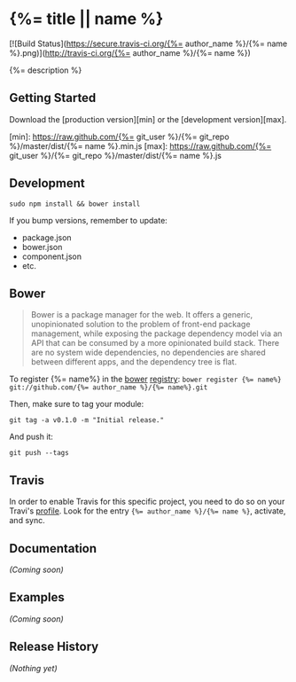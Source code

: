 # {%= title || name %}

[![Build Status](https://secure.travis-ci.org/{%= author_name %}/{%= name %}.png)](http://travis-ci.org/{%= author_name %}/{%= name %})

{%= description %}

## Getting Started
Download the [production version][min] or the [development version][max].

[min]: https://raw.github.com/{%= git_user %}/{%= git_repo %}/master/dist/{%= name %}.min.js
[max]: https://raw.github.com/{%= git_user %}/{%= git_repo %}/master/dist/{%= name %}.js

## Development
`sudo npm install && bower install`

If you bump versions, remember to update:
- package.json
- bower.json
- component.json
- etc.


## Bower
>Bower is a package manager for the web. It offers a generic, unopinionated solution to the problem of front-end package management, while exposing the package dependency model via an API that can be consumed by a more opinionated build stack. There are no system wide dependencies, no dependencies are shared between different apps, and the dependency tree is flat.

To register {%= name%} in the [bower](http://bower.io/) [registry](http://sindresorhus.com/bower-components/):
`bower register {%= name%} git://github.com/{%= author_name %}/{%= name%}.git`

Then, make sure to tag your module:

`git tag -a v0.1.0 -m "Initial release."`

And push it:

`git push --tags`


## Travis
In order to enable Travis for this specific project, you need to do so on your Travi's [profile](https://travis-ci.org/profile). Look for the entry `{%= author_name %}/{%= name %}`, activate, and sync.


## Documentation
_(Coming soon)_

## Examples
_(Coming soon)_

## Release History
_(Nothing yet)_
